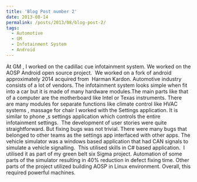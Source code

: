 ```yaml
---
title: 'Blog Post number 2'
date: 2013-08-14
permalink: /posts/2013/08/blog-post-2/
tags:
  - Automotive
  - GM
  - Infotainment System
  - Android
---
```


At GM , I worked on the cadillac cue infotainment system. We worked on the AOSP Android open source project.  We worked on a fork of android approximately 2014 acquired from  Harman Kardon. Automotive industry consists of a lot of vendors. The infotainment system looks simple when fit into a car but it is made of many hardware modules.The main parts like that of a computer are the motherboard like Intel or Texas instruments. There are many modules for separate functions like climate control like HVAC systems , massage for chair
I worked with the Settings application. It is similar to phone ,s settings application which controls the entire infotainment settings. 
The development of user stories were quite straightforward. But fixing bugs was not trivial. There were many bugs that belonged to other teams as the settings app interfaced with other apps.
The vehicle simulator was a windows based application that had CAN signals to simulate a vehicle signalling.  This utilised skills in C# based application. 
I utilised it as part of my green belt six Sigma project. Automation of some parts of the simulator resulting in 40% reduction in defect fixing time.
Other parts of the project utilized building AOSP in Linux environment. Overall, this required powerful machines. 

